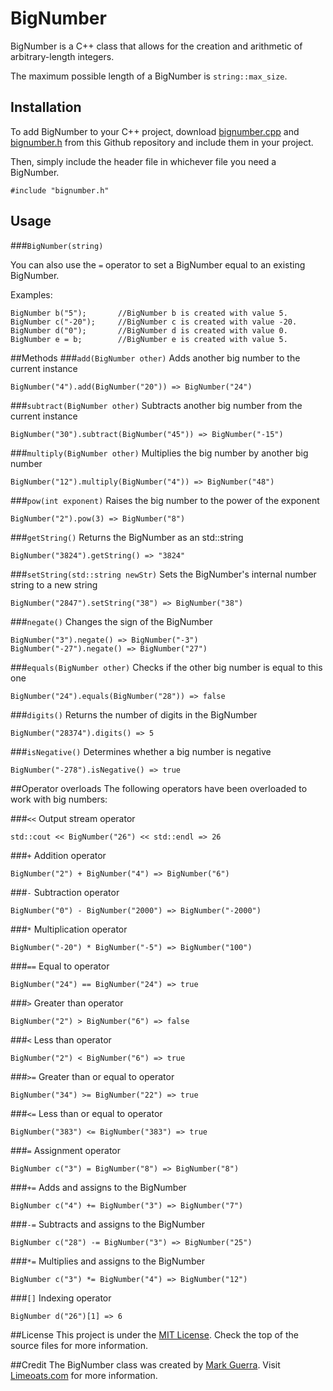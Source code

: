 # BigNumber

BigNumber is a C++ class that allows for the creation and arithmetic of arbitrary-length
integers.

The maximum possible length of a BigNumber is `string::max_size`.

## Installation
To add BigNumber to your C++ project, download
[bignumber.cpp](https://github.com/Limeoats/BigNumber/blob/master/src/bignumber.cpp)
and [bignumber.h](https://github.com/Limeoats/BigNumber/blob/master/src/bignumber.h)
from this Github repository and include them in your project.

Then, simply include the header file in whichever file you need a BigNumber.

`#include "bignumber.h"`

## Usage
###`BigNumber(string)`


You can also use the `=` operator to set a BigNumber equal to an existing BigNumber.

Examples:

    BigNumber b("5");       //BigNumber b is created with value 5.
    BigNumber c("-20");     //BigNumber c is created with value -20.
    BigNumber d("0");       //BigNumber d is created with value 0.
    BigNumber e = b;        //BigNumber e is created with value 5.


##Methods
###`add(BigNumber other)`
Adds another big number to the current instance

`BigNumber("4").add(BigNumber("20")) => BigNumber("24")`

###`subtract(BigNumber other)`
Subtracts another big number from the current instance

`BigNumber("30").subtract(BigNumber("45")) => BigNumber("-15")`

###`multiply(BigNumber other)`
Multiplies the big number by another big number

`BigNumber("12").multiply(BigNumber("4")) => BigNumber("48")`

###`pow(int exponent)`
Raises the big number to the power of the exponent

`BigNumber("2").pow(3) => BigNumber("8")`

###`getString()`
Returns the BigNumber as an std::string

`BigNumber("3824").getString() => "3824"`

###`setString(std::string newStr)`
Sets the BigNumber's internal number string to a new string

`BigNumber("2847").setString("38") => BigNumber("38")`

###`negate()`
Changes the sign of the BigNumber

    BigNumber("3").negate() => BigNumber("-3")
    BigNumber("-27").negate() => BigNumber("27")

###`equals(BigNumber other)`
Checks if the other big number is equal to this one

`BigNumber("24").equals(BigNumber("28")) => false`

###`digits()`
Returns the number of digits in the BigNumber

`BigNumber("28374").digits() => 5`

###`isNegative()`
Determines whether a big number is negative

`BigNumber("-278").isNegative() => true`


##Operator overloads
The following operators have been overloaded to work with big numbers:

###`<<`
Output stream operator

`std::cout << BigNumber("26") << std::endl => 26`

###`+`
Addition operator

`BigNumber("2") + BigNumber("4") => BigNumber("6")`

###`-`
Subtraction operator

`BigNumber("0") - BigNumber("2000") => BigNumber("-2000")`

###`*`
Multiplication operator

`BigNumber("-20") * BigNumber("-5") => BigNumber("100")`

###`==`
Equal to operator

`BigNumber("24") == BigNumber("24") => true`

###`>`
Greater than operator

`BigNumber("2") > BigNumber("6") => false`

###`<`
Less than operator

`BigNumber("2") < BigNumber("6") => true`

###`>=`
Greater than or equal to operator

`BigNumber("34") >= BigNumber("22") => true`

###`<=`
Less than or equal to operator

`BigNumber("383") <= BigNumber("383") => true`

###`=`
Assignment operator

`BigNumber c("3") = BigNumber("8") => BigNumber("8")`

###`+=`
Adds and assigns to the BigNumber

`BigNumber c("4") += BigNumber("3") => BigNumber("7")`

###`-=`
Subtracts and assigns to the BigNumber

`BigNumber c("28") -= BigNumber("3") => BigNumber("25")`

###`*=`
Multiplies and assigns to the BigNumber

`BigNumber c("3") *= BigNumber("4") => BigNumber("12")`

###`[]`
Indexing operator

`BigNumber d("26")[1] => 6`

##License
This project is under the [MIT License](https://opensource.org/licenses/MIT). Check the
top of the source files for more information.

##Credit
The BigNumber class was created by [Mark Guerra](http://www.twitter.com/Limeoats). Visit
[Limeoats.com](http://www.limeoats.com) for more information.













